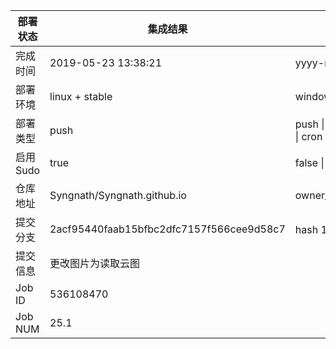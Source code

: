 部署状态 | 集成结果 | 参考值
---|---|---
完成时间 | 2019-05-23 13:38:21 | yyyy-mm-dd hh:mm:ss
部署环境 | linux + stable | window \| linux + stable
部署类型 | push | push \| pull_request \| api \| cron
启用Sudo | true | false \| true
仓库地址 | Syngnath/Syngnath.github.io | owner_name/repo_name
提交分支 | 2acf95440faab15bfbc2dfc7157f566cee9d58c7 | hash 16位
提交信息 | 更改图片为读取云图 |
Job ID   | 536108470 |
Job NUM  | 25.1 |
